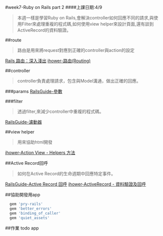 #week7-Ruby on Rails part 2
####上課日期:4/9
>本週一樣是學習Ruby on Rails,會解決controller如何回應不同的請求,與使用Filter來處理重複的程式碼,如何使用view helper來設計頁面,還有談到ActiveRecord的資料驗證。

##route
>路由是用來將request對應到正確的controller與action的設定

[Rails 路由：深入淺出](http://rails.ruby.tw/routing.html)
[ihower-路由(Routing)](https://ihower.tw/rails4/routing.html)


##controller
>controller負責處理請求，包含與Model溝通，做出正確的回應。

###params
[RailsGuide-參數](http://rails.ruby.tw/action_controller_overview.html#%E5%8F%83%E6%95%B8)

###filter
>透過filter,來減少controller中重複的程式碼。

[RailsGuide-濾動器](http://rails.ruby.tw/action_controller_overview.html#%E6%BF%BE%E5%8B%95%E5%99%A8)

##view helper
>用來協助html開發

[ihower-Action View - Helpers 方法](https://ihower.tw/rails4/actionview-helpers.html)

##Active Record回呼
>如何在Active Record的生命週期中回應特定事件。

[RailsGuide-Active Record 回呼](http://rails.ruby.tw/active_record_callbacks.html)
[ihower-ActiveRecord - 資料驗證及回呼](https://ihower.tw/rails4/activerecord-lifecycle.html)


##協助開發用app
```ruby
  gem 'pry-rails'
  gem 'better_errors'
  gem 'binding_of_caller'
  gem 'quiet_assets'
```

##作業
todo app
